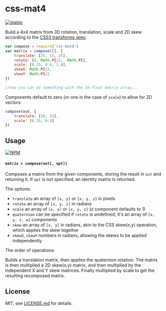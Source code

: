 # css-mat4

[![stable](http://badges.github.io/stability-badges/dist/stable.svg)](http://github.com/badges/stability-badges)

Build a 4x4 matrix from 3D rotation, translation, scale and 2D skew according to the [CSS3 transforms spec](http://www.w3.org/TR/css3-transforms). 

```js
var compose = require('css-mat4')
var matrix = compose([], {
    translate: [25, 15, 25],
    rotate: [0, Math.PI/2, -Math.PI],
    scale: [0.25, 0.4, 1.0],
    skewX: Math.PI/2,
    skewY: Math.PI/2
})

//now you can do something with the 16-float matrix array...
```

Components default to zero (or one in the case of `scale`) to allow for 2D vectors:

```js
compose(out, {
    translate: [50, 15],
    scale: [0.25, 0.4]
})
```

## Usage

[![NPM](https://nodei.co/npm/css-mat4.png)](https://www.npmjs.com/package/css-mat4)

#### `matrix = compose(out[, opt])`

Composes a matrix from the given components, storing the result in `out` and returning it. If `opt` is not specified, an identity matrix is returned.

The options:

- `translate` an array of `[x, y]` or `[x, y, z]` in pixels
- `rotate` an array of `[x, y, z]` in radians
- `scale` an array of `[x, y]` or `[x, y, z]` (z component defaults to 1)
- `quaternion` can be specified if `rotate` is undefined; it's an array of `[x, y, z, w]` components
- `skew` an array of `[x, y]` in radians, akin to the CSS skew(x,y) operation, which applies the skew together
- `skewX`, `skewY` numbers in radians, allowing the skews to be applied independently

The order of operations: 

Builds a translation matrix, then applies the quaternion rotation. The matrix is then multiplied a 2D skew(x,y) matrix, and then multiplied by the independent X and Y skew matrices. Finally multiplied by scale to get the resulting recomposed matrix.

## License

MIT, see [LICENSE.md](http://github.com/mattdesl/css-mat4/blob/master/LICENSE.md) for details.
